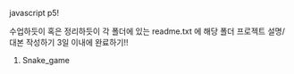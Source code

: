 javascript p5!

수업하듯이 혹은 정리하듯이 각 폴더에 있는 readme.txt 에 해당 폴더 프로젝트 설명/대본 작성하기
3일 이내에 완료하기!!

1. Snake_game